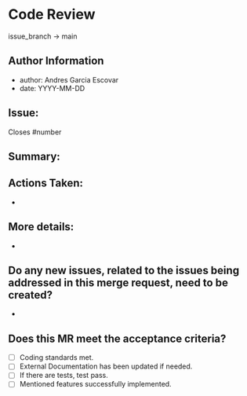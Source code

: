 # Code Review
issue_branch -> main

## Author Information

- author: Andres Garcia Escovar
- date: YYYY-MM-DD

## Issue:
Closes #number

## Summary:



## Actions Taken:

-

## More details:

-

## Do any new issues, related to the issues being addressed in this merge request, need to be created?

-

## Does this MR meet the acceptance criteria?

- [ ] Coding standards met.
- [ ] External Documentation has been updated if needed.
- [ ] If there are tests, test pass.
- [ ] Mentioned features successfully implemented.